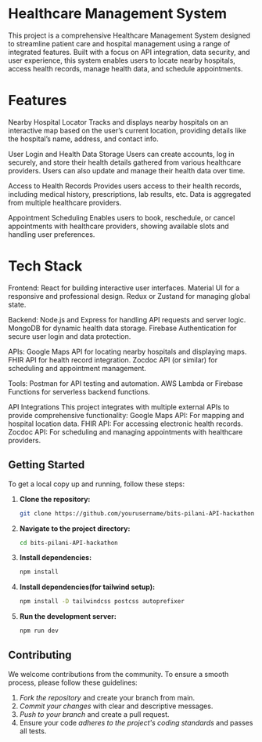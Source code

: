 # Healthcare Management System
This project is a comprehensive Healthcare Management System designed to streamline patient care and hospital management using a range of integrated features. Built with a focus on API integration, data security, and user experience, this system enables users to locate nearby hospitals, access health records, manage health data, and schedule appointments.

# Features
Nearby Hospital Locator
Tracks and displays nearby hospitals on an interactive map based on the user’s current location, providing details like the hospital’s name, address, and contact info.

User Login and Health Data Storage
Users can create accounts, log in securely, and store their health details gathered from various healthcare providers. Users can also update and manage their health data over time.

Access to Health Records
Provides users access to their health records, including medical history, prescriptions, lab results, etc. Data is aggregated from multiple healthcare providers.

Appointment Scheduling
Enables users to book, reschedule, or cancel appointments with healthcare providers, showing available slots and handling user preferences.

# Tech Stack
Frontend:
React for building interactive user interfaces.
Material UI for a responsive and professional design.
Redux or Zustand for managing global state.

Backend:
Node.js and Express for handling API requests and server logic.
MongoDB for dynamic health data storage.
Firebase Authentication for secure user login and data protection.

APIs:
Google Maps API for locating nearby hospitals and displaying maps.
FHIR API for health record integration.
Zocdoc API (or similar) for scheduling and appointment management.

Tools:
Postman for API testing and automation.
AWS Lambda or Firebase Functions for serverless backend functions.

API Integrations
This project integrates with multiple external APIs to provide comprehensive functionality:
Google Maps API: For mapping and hospital location data.
FHIR API: For accessing electronic health records.
Zocdoc API: For scheduling and managing appointments with healthcare providers.

## Getting Started

To get a local copy up and running, follow these steps:

1. **Clone the repository:**
    ```bash
    git clone https://github.com/yourusername/bits-pilani-API-hackathon.git
    ```
2. **Navigate to the project directory:**
    ```bash
    cd bits-pilani-API-hackathon
    ```
3. **Install dependencies:**
    ```bash
    npm install
    ```
4. **Install dependencies(for tailwind setup):**
    ```bash
    npm install -D tailwindcss postcss autoprefixer
    ```

4. **Run the development server:**
    ```bash
    npm run dev
    
## Contributing

We welcome contributions from the community. To ensure a smooth process, please follow these guidelines:

1. *Fork the repository* and create your branch from main.
2. *Commit your changes* with clear and descriptive messages.
3. *Push to your branch* and create a pull request.
4. Ensure your code *adheres to the project's coding standards* and passes all tests.
